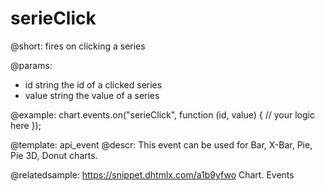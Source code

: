 serieClick
=============

@short:
fires on clicking a series

@params:
- id    string      the id of a clicked series
- value     string  the value of a series


@example:
chart.events.on("serieClick", function (id, value) {
    // your logic here
});


@template: api_event
@descr:
This event can be used for Bar, X-Bar, Pie, Pie 3D, Donut charts.

@relatedsample:
https://snippet.dhtmlx.com/a1b9yfwo	Chart. Events


